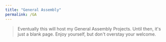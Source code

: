 ```yaml
---
title: "General Assembly"
permalink: /GA
---
```



> Eventually this will host my General Assembly Projects. Until then, it's just a blank page. Enjoy yourself, but don't overstay your welcome.

